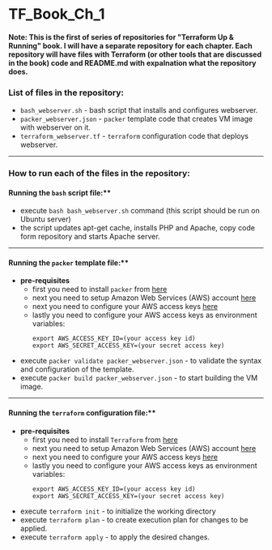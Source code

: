 # TF_Book_Ch_1

#### Note: This is the first of series of repositories for "Terraform Up & Running" book. I will have a separate repository for each chapter. Each repository will have files with Terraform (or other tools that are discussed in the book) code and README.md with expalnation what the repository does. 

### List of files in the repository:
- `bash_webserver.sh` - bash script that installs and configures webserver. 
- `packer_webserver.json` - `packer` template code that creates VM image with webserver on it.
- `terraform_webserver.tf` - `terraform` configuration code that deploys webserver. 
---------------------------------------------------------------------------------------------------------------------------

### How to run each of the files in the repository:

 #### Running the `bash` script file:**
  - execute `bash bash_webserver.sh` command (this script should be run on Ubuntu server)
  - the script updates apt-get cache, installs PHP and Apache, copy code form repository and starts Apache server.
  
---------------------------------------------------------------------------------------------------------------------------

#### Running the `packer` template file:**
  - **pre-requisites**
    - first you need to install `packer` from [here](https://www.packer.io/)
    - next you need to setup Amazon Web Services (AWS) account [here](https://aws.amazon.com/)
    - next you need to configure your AWS access keys [here](https://docs.aws.amazon.com/general/latest/gr/aws-sec-cred-types.html#access-keys-and-secret-access-keys)
    - lastly you need to configure your AWS access keys as environment variables:
      ```
      export AWS_ACCESS_KEY_ID=(your access key id)
      export AWS_SECRET_ACCESS_KEY=(your secret access key)
      ```
  - execute `packer validate packer_webserver.json` - to validate the syntax and configuration of the template.
  - execute `packer build packer_webserver.json` -  to start building the VM image.

------------------------------------------------------------------------------------------------------------------
#### Running the `terraform` configuration file:**
  - **pre-requisites**
    - first you need to install `Terraform` from [here](https://www.terraform.io/downloads.html)
    - next you need to setup Amazon Web Services (AWS) account [here](https://aws.amazon.com/)
    - next you need to configure your AWS access keys [here](https://docs.aws.amazon.com/general/latest/gr/aws-sec-cred-types.html#access-keys-and-secret-access-keys)
    - lastly you need to configure your AWS access keys as environment variables:
      ```
      export AWS_ACCESS_KEY_ID=(your access key id)
      export AWS_SECRET_ACCESS_KEY=(your secret access key)
      ```
  - execute `terraform init` - to initialize the working directory
  - execute `terraform plan` - to create execution plan for changes to be applied.
  - execute `terraform apply`	- to apply the desired changes.
